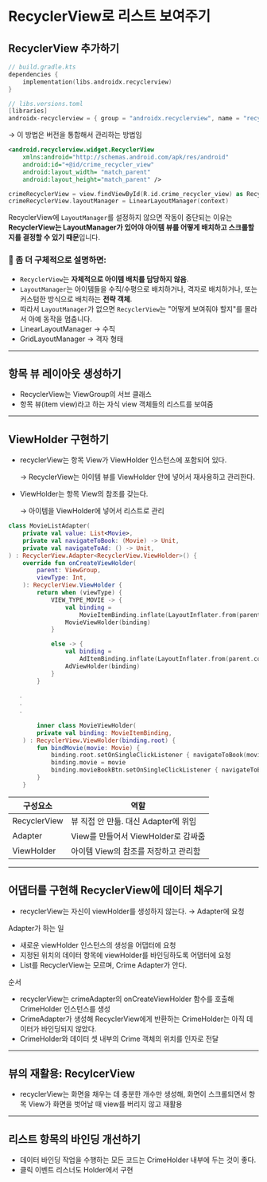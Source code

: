 # RecyclerView로 리스트 보여주기

## RecyclerView 추가하기

```kotlin
// build.gradle.kts
dependencies {
    implementation(libs.androidx.recyclerview)
}

// libs.versions.toml
[libraries]
androidx-recyclerview = { group = "androidx.recyclerview", name = "recyclerview", version = "1.3.2" }
```

→ 이 방법은 버전을 통합해서 관리하는 방법임

```xml
<android.recyclerview.widget.RecyclerView
	xmlns:android="http://schemas.android.com/apk/res/android"
	android:id="+@id/crime_recycler_view"
	android:layout_width= "match_parent"
	android:layout_height="match_parent" />
```

```kotlin
crimeRecyclerView = view.findViewById(R.id.crime_recycler_view) as RecyclerView
crimeRecyclerView.layoutManager = LinearLayoutManager(context)
```

RecyclerView에 `LayoutManager`를 설정하지 않으면 작동이 중단되는 이유는 **RecyclerView는 LayoutManager가 있어야 아이템 뷰를 어떻게 배치하고 스크롤할지를 결정할 수 있기 때문**입니다.

### 🔧 좀 더 구체적으로 설명하면:

- `RecyclerView`는 **자체적으로 아이템 배치를 담당하지 않음**.
- `LayoutManager`는 아이템들을 수직/수평으로 배치하거나, 격자로 배치하거나, 또는 커스텀한 방식으로 배치하는 **전략 객체**.
- 따라서 `LayoutManager`가 없으면 `RecyclerView`는 "어떻게 보여줘야 할지"를 몰라서 아예 동작을 멈춥니다.
- LinearLayoutManager → 수직
- GridLayoutManager → 격자 형태

---

## 항목 뷰 레이아웃 생성하기

- RecyclerView는 ViewGroup의 서브 클래스
- 항목 뷰(item view)라고 하는 자식 view 객체들의 리스트를 보여줌

---

## ViewHolder 구현하기

- recyclerView는 항목 View가 ViewHolder 인스턴스에 포함되어 있다.
    
    → RecyclerView는 아이템 뷰를 ViewHolder 안에 넣어서 재사용하고 관리한다.
    
- ViewHolder는 항목 View의 참조를 갖는다.
    
    → 아이템을 ViewHolder에 넣어서 리스트로 관리
    

```kotlin
class MovieListAdapter(
    private val value: List<Movie>,
    private val navigateToBook: (Movie) -> Unit,
    private val navigateToAd: () -> Unit,
) : RecyclerView.Adapter<RecyclerView.ViewHolder>() {
    override fun onCreateViewHolder(
        parent: ViewGroup,
        viewType: Int,
    ): RecyclerView.ViewHolder {
        return when (viewType) {
            VIEW_TYPE_MOVIE -> {
                val binding =
                    MovieItemBinding.inflate(LayoutInflater.from(parent.context), parent, false)
                MovieViewHolder(binding)
            }

            else -> {
                val binding =
                    AdItemBinding.inflate(LayoutInflater.from(parent.context), parent, false)
                AdViewHolder(binding)
            }
        }
   
   .
   .
   . 
    
        inner class MovieViewHolder(
        private val binding: MovieItemBinding,
    ) : RecyclerView.ViewHolder(binding.root) {
        fun bindMovie(movie: Movie) {
            binding.root.setOnSingleClickListener { navigateToBook(movie) }
            binding.movie = movie
            binding.movieBookBtn.setOnSingleClickListener { navigateToBook(movie) }
        }
    }
```

| 구성요소 | 역할 |
| --- | --- |
| RecyclerView | 뷰 직접 안 만듦. 대신 Adapter에 위임 |
| Adapter | View를 만들어서 ViewHolder로 감싸줌 |
| ViewHolder | 아이템 View의 참조를 저장하고 관리함 |

---

## 어댑터를 구현해 RecyclerView에 데이터 채우기

- recyclerView는 자신이 viewHolder를 생성하지 않는다. → Adapter에 요청

Adapter가 하는 일

- 새로운 viewHolder 인스턴스의 생성을 어댑터에 요청
- 지정된 위치의 데이터 항목에 viewHolder를 바인딩하도록 어댑터에 요청
- List를 RecyclerView는 모르며, Crime Adapter가 안다.

순서

- recyclerView는 crimeAdapter의 onCreateViewHolder 함수를 호출해 CrimeHolder 인스턴스를 생성
- CrimeAdapter가 생성해 RecyclerView에게 반환하는 CrimeHolder는 아직 데이터가 바인딩되지 않았다.
- CrimeHolder와 데이터 셋 내부의 Crime 객체의 위치를 인자로 전달

---

## 뷰의 재활용: RecylcerView

- recyclerView는 화면을 채우는 데 충분한 개수만 생성해, 화면이 스크롤되면서 항목 View가 화면을 벗어날 때 view를 버리지 않고 재활용

---

## 리스트 항목의 바인딩 개선하기

- 데이터 바인딩 작업을 수행하는 모든 코드는 CrimeHolder 내부에 두는 것이 좋다.
- 클릭 이벤트 리스너도 Holder에서 구현